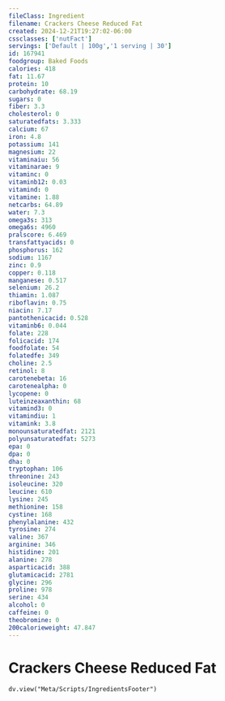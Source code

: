 ```yaml
---
fileClass: Ingredient
filename: Crackers Cheese Reduced Fat
created: 2024-12-21T19:27:02-06:00
cssclasses: ['nutFact']
servings: ['Default | 100g','1 serving | 30']
id: 167941
foodgroup: Baked Foods
calories: 418
fat: 11.67
protein: 10
carbohydrate: 68.19
sugars: 0
fiber: 3.3
cholesterol: 0
saturatedfats: 3.333
calcium: 67
iron: 4.8
potassium: 141
magnesium: 22
vitaminaiu: 56
vitaminarae: 9
vitaminc: 0
vitaminb12: 0.03
vitamind: 0
vitamine: 1.88
netcarbs: 64.89
water: 7.3
omega3s: 313
omega6s: 4960
pralscore: 6.469
transfattyacids: 0
phosphorus: 162
sodium: 1167
zinc: 0.9
copper: 0.118
manganese: 0.517
selenium: 26.2
thiamin: 1.087
riboflavin: 0.75
niacin: 7.17
pantothenicacid: 0.528
vitaminb6: 0.044
folate: 228
folicacid: 174
foodfolate: 54
folatedfe: 349
choline: 2.5
retinol: 8
carotenebeta: 16
carotenealpha: 0
lycopene: 0
luteinzeaxanthin: 68
vitamind3: 0
vitamindiu: 1
vitamink: 3.8
monounsaturatedfat: 2121
polyunsaturatedfat: 5273
epa: 0
dpa: 0
dha: 0
tryptophan: 106
threonine: 243
isoleucine: 320
leucine: 610
lysine: 245
methionine: 158
cystine: 168
phenylalanine: 432
tyrosine: 274
valine: 367
arginine: 346
histidine: 201
alanine: 278
asparticacid: 388
glutamicacid: 2781
glycine: 296
proline: 978
serine: 434
alcohol: 0
caffeine: 0
theobromine: 0
200calorieweight: 47.847
---
```


# Crackers Cheese Reduced Fat

```dataviewjs
dv.view("Meta/Scripts/IngredientsFooter")
```